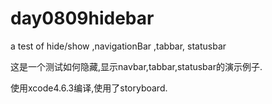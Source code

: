 day0809hidebar
==============

a test of hide/show  ,navigationBar ,tabbar, statusbar

这是一个测试如何隐藏,显示navbar,tabbar,statusbar的演示例子.

使用xcode4.6.3编译,使用了storyboard.
